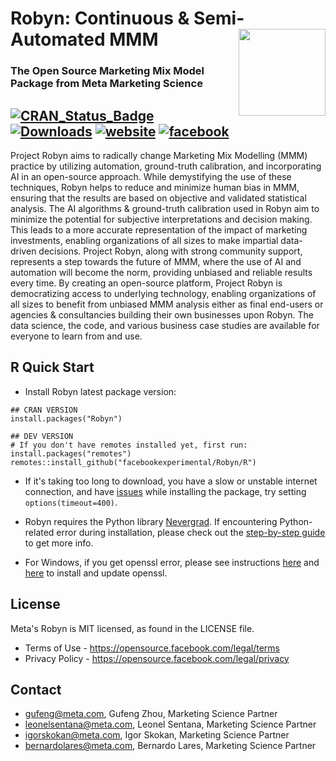 # Robyn: Continuous & Semi-Automated MMM <img src='man/figures/logo.png' align="right" height="139px" />
### The Open Source Marketing Mix Model Package from Meta Marketing Science

[![CRAN\_Status\_Badge](https://www.r-pkg.org/badges/version/Robyn)](https://cran.r-project.org/package=Robyn) [![Downloads](https://cranlogs.r-pkg.org/badges/grand-total/Robyn?color=green)](https://cran.r-project.org/web/packages/Robyn/index.html) [![website](https://img.shields.io/badge/site-Robyn-blue.svg)](https://facebookexperimental.github.io/Robyn/) [![facebook](https://img.shields.io/badge/group-Facebook-blue.svg)](https://www.facebook.com/groups/robynmmm/)
---

Project Robyn aims to radically change Marketing Mix Modelling (MMM) practice by utilizing automation, ground-truth calibration, and incorporating AI in an open-source approach. While demystifying the use of these techniques, Robyn helps to reduce and minimize human bias in MMM, ensuring that the results are based on objective and validated statistical analysis. The AI algorithms & ground-truth calibration used in Robyn aim to minimize the potential for subjective interpretations and decision making. This leads to a more accurate representation of the impact of marketing investments, enabling organizations of all sizes to make impartial data-driven decisions. Project Robyn, along with strong community support, represents a step towards the future of MMM, where the use of AI and automation will become the norm, providing unbiased and reliable results every time. By creating an open-source platform, Project Robyn is democratizing access to underlying technology, enabling organizations of all sizes to benefit from unbiased MMM analysis either as final end-users or agencies & consultancies building their own businesses upon Robyn. The data science, the code, and various business case studies are available for everyone to learn from and use.

## R Quick Start
  
  * Install Robyn latest package version:
```{r}
## CRAN VERSION
install.packages("Robyn")

## DEV VERSION
# If you don't have remotes installed yet, first run: install.packages("remotes")
remotes::install_github("facebookexperimental/Robyn/R")
```

  * If it's taking too long to download, you have a slow or unstable internet connection, and have [issues](https://github.com/facebookexperimental/Robyn/issues/309) while installing the package, try setting `options(timeout=400)`.
  
  * Robyn requires the Python library [Nevergrad](https://facebookresearch.github.io/nevergrad/). If encountering Python-related 
  error during installation, please check out the [step-by-step guide](https://github.com/facebookexperimental/Robyn/blob/main/demo/demo.R) to get more info.
  
  * For Windows, if you get openssl error, please see instructions
  [here](https://stackoverflow.com/questions/54558389/how-to-solve-this-error-while-installing-python-packages-in-rstudio/54566647) and
  [here](https://dev.to/danilovieira/installing-openssl-on-windows-and-adding-to-path-3mbf) to install and update openssl.

## License

Meta's Robyn is MIT licensed, as found in the LICENSE file.

- Terms of Use - https://opensource.facebook.com/legal/terms 
- Privacy Policy - https://opensource.facebook.com/legal/privacy

## Contact

* gufeng@meta.com, Gufeng Zhou, Marketing Science Partner
* leonelsentana@meta.com, Leonel Sentana, Marketing Science Partner
* igorskokan@meta.com, Igor Skokan, Marketing Science Partner
* bernardolares@meta.com, Bernardo Lares, Marketing Science Partner
